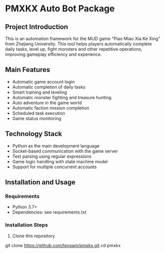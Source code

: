 # PMXKX Auto Bot Package

## Project Introduction
This is an automation framework for the MUD game "Piao Miao Xia Ke Xing" from Zhejiang University. This tool helps players automatically complete daily tasks, level up, fight monsters and other repetitive operations, improving gameplay efficiency and experience.

## Main Features
- Automatic game account login
- Automatic completion of daily tasks
- Smart training and leveling
- Automatic monster fighting and treasure hunting
- Auto adventure in the game world
- Automatic faction mission completion
- Scheduled task execution
- Game status monitoring

## Technology Stack
- Python as the main development language
- Socket-based communication with the game server
- Text parsing using regular expressions
- Game logic handling with state machine model
- Support for multiple concurrent accounts

## Installation and Usage

### Requirements
- Python 3.7+
- Dependencies: see requirements.txt

### Installation Steps
1. Clone this repository

git clone https://github.com/tensam/pmxkx.git
cd pmxkx 